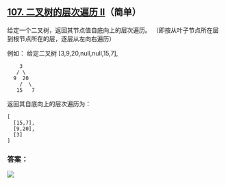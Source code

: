 ## [107. 二叉树的层次遍历 II](https://leetcode-cn.com/problems/binary-tree-level-order-traversal-ii/)（简单）

给定一个二叉树，返回其节点值自底向上的层次遍历。 （即按从叶子节点所在层到根节点所在的层，逐层从左向右遍历）

例如：
给定二叉树 [3,9,20,null,null,15,7],

```
    3
   / \
  9  20
    /  \
   15   7
```

返回其自底向上的层次遍历为：

```
[
  [15,7],
  [9,20],
  [3]
]
```



### 答案：



![](https://img-blog.csdnimg.cn/20200807155236311.png)

#### 